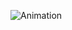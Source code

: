 ![Animation](https://user-images.githubusercontent.com/102810730/221572787-607e1192-dd8c-4306-a192-0f9f1da6b00c.gif)


